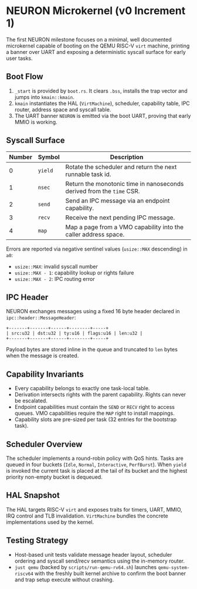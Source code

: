 # NEURON Microkernel (v0 Increment 1)

The first NEURON milestone focuses on a minimal, well documented
microkernel capable of booting on the QEMU RISC-V `virt` machine,
printing a banner over UART and exposing a deterministic syscall
surface for early user tasks.

## Boot Flow

1. `_start` is provided by `boot.rs`. It clears `.bss`, installs the
   trap vector and jumps into `kmain::kmain`.
2. `kmain` instantiates the HAL (`VirtMachine`), scheduler, capability
   table, IPC router, address space and syscall table.
3. The UART banner `NEURON` is emitted via the boot UART, proving that
   early MMIO is working.

## Syscall Surface

| Number | Symbol          | Description |
| ------ | --------------- | ----------- |
| 0      | `yield`         | Rotate the scheduler and return the next runnable task id. |
| 1      | `nsec`          | Return the monotonic time in nanoseconds derived from the `time` CSR. |
| 2      | `send`          | Send an IPC message via an endpoint capability. |
| 3      | `recv`          | Receive the next pending IPC message. |
| 4      | `map`           | Map a page from a VMO capability into the caller address space. |

Errors are reported via negative sentinel values (`usize::MAX`
descending) in `a0`:

- `usize::MAX`: invalid syscall number
- `usize::MAX - 1`: capability lookup or rights failure
- `usize::MAX - 2`: IPC routing error

## IPC Header

NEURON exchanges messages using a fixed 16 byte header declared in
`ipc::header::MessageHeader`:

```text
+-------+-------+------+--------+-----+
| src:u32 | dst:u32 | ty:u16 | flags:u16 | len:u32 |
+-------+-------+------+--------+-----+
```

Payload bytes are stored inline in the queue and truncated to `len`
bytes when the message is created.

## Capability Invariants

- Every capability belongs to exactly one task-local table.
- Derivation intersects rights with the parent capability. Rights can
  never be escalated.
- Endpoint capabilities must contain the `SEND` or `RECV` right to
  access queues. VMO capabilities require the `MAP` right to install
  mappings.
- Capability slots are pre-sized per task (32 entries for the bootstrap
  task).

## Scheduler Overview

The scheduler implements a round-robin policy with QoS hints. Tasks are
queued in four buckets (`Idle`, `Normal`, `Interactive`, `PerfBurst`).
When `yield` is invoked the current task is placed at the tail of its
bucket and the highest priority non-empty bucket is dequeued.

## HAL Snapshot

The HAL targets RISC-V `virt` and exposes traits for timers, UART, MMIO,
IRQ control and TLB invalidation. `VirtMachine` bundles the concrete
implementations used by the kernel.

## Testing Strategy

- Host-based unit tests validate message header layout, scheduler
  ordering and syscall send/recv semantics using the in-memory router.
- `just qemu` (backed by `scripts/run-qemu-rv64.sh`) launches
  `qemu-system-riscv64` with the freshly built kernel archive to confirm
  the boot banner and trap setup execute without crashing.
